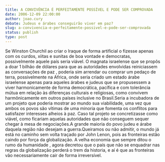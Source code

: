 ```yaml
---
title: A CONVIVÊNCIA É PERFEITAMENTE POSSÍVEL E PODE SER COMPROVADA
date: 2006-12-09 22:00:00
author: joao.cury
debate: Judeus e árabes conseguirão viver em paz?
slug: a-convivencia-e-perfeitamente-possivel-e-pode-ser-comprovada
status: publish 
type: post
---
```


Se Winston Churchil ao criar o Iraque de forma artificial o fizesse apenas com os curdos, xiitas e sunitas de boa vontade e democratas, possivelmente aquele país seria viável. O magnata israelense que se propôs a doar 1 bilhão de dólares para que as autoridades envolvidas reiniciassem as conversações de paz , poderia sim arrendar ou comprar um pedaço de terra, possivelmente na Africa, onde seria criado um estado árabe israelense apenas para aqueles árabes e judeus que se propusessem a viver harmonicamente de forma democrática, pacífica e com tolerância mútua em relação às diferenças culturais e religiosas, como convivem harmônicamente em outros países inclusive no Brasil.Seria a incubadora de um projeto que poderia mostrar ao mundo sua viabilidade, uma vez que ambos os povos são vítimas de uma minoria que fomenta os conflitos para satisfazer interesses alheios à paz. Caso tal projeto se concretizasse como viável, como ficariam aquelas autoridades que não conseguem sequer chegar à mesa de negociações.A grande maioria do povo judeu e árabe daquela região não desejam a guerra.Queiramos ou não admitir, o mundo já está no caminho sem volta traçado por John Lenon, pois as fronteiras estão caindo por força da globalização. A velha economia que sempre ditou o rumo da humanidade , agora decretou que o país que não se enquadrar nas regras da globalização perderá o trem da historia, e aí é que as fronteiras vão necessariamente cair de forma irreversível.
